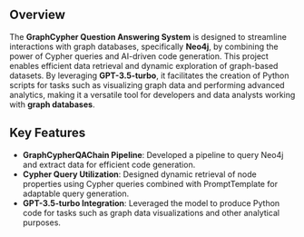 
## Overview
The **GraphCypher Question Answering System** is designed to streamline interactions with graph databases, specifically **Neo4j**, by combining the power of Cypher queries and AI-driven code generation. This project enables efficient data retrieval and dynamic exploration of graph-based datasets. By leveraging **GPT-3.5-turbo**, it facilitates the creation of Python scripts for tasks such as visualizing graph data and performing advanced analytics, making it a versatile tool for developers and data analysts working with **graph databases**.

## Key Features

- **GraphCypherQAChain Pipeline**: Developed a pipeline to query Neo4j and extract data for efficient code generation.
- **Cypher Query Utilization**: Designed dynamic retrieval of node properties using Cypher queries combined with PromptTemplate for adaptable query generation.
- **GPT-3.5-turbo Integration**: Leveraged the model to produce Python code for tasks such as graph data visualizations and other analytical purposes.
